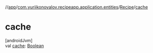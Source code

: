 //[app](../../../index.md)/[com.yuriikonovalov.recipeapp.application.entities](../index.md)/[Recipe](index.md)/[cache](cache.md)

# cache

[androidJvm]\
val [cache](cache.md): [Boolean](https://kotlinlang.org/api/latest/jvm/stdlib/kotlin/-boolean/index.html)
